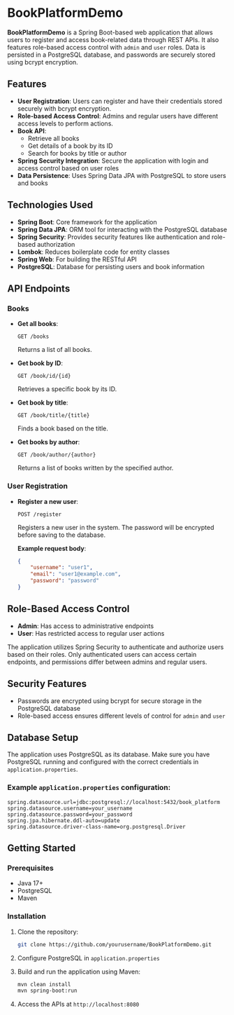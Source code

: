# BookPlatformDemo

**BookPlatformDemo** is a Spring Boot-based web application that allows users to register and access book-related data through REST APIs. It also features role-based access control with `admin` and `user` roles. Data is persisted in a PostgreSQL database, and passwords are securely stored using bcrypt encryption.

## Features

- **User Registration**: Users can register and have their credentials stored securely with bcrypt encryption.
- **Role-based Access Control**: Admins and regular users have different access levels to perform actions.
- **Book API**:
  - Retrieve all books
  - Get details of a book by its ID
  - Search for books by title or author
- **Spring Security Integration**: Secure the application with login and access control based on user roles
- **Data Persistence**: Uses Spring Data JPA with PostgreSQL to store users and books

## Technologies Used

- **Spring Boot**: Core framework for the application
- **Spring Data JPA**: ORM tool for interacting with the PostgreSQL database
- **Spring Security**: Provides security features like authentication and role-based authorization
- **Lombok**: Reduces boilerplate code for entity classes
- **Spring Web**: For building the RESTful API
- **PostgreSQL**: Database for persisting users and book information

## API Endpoints

### Books

- **Get all books**:
  ```
  GET /books
  ```
  Returns a list of all books.

- **Get book by ID**:
  ```
  GET /book/id/{id}
  ```
  Retrieves a specific book by its ID.

- **Get book by title**:
  ```
  GET /book/title/{title}
  ```
  Finds a book based on the title.

- **Get books by author**:
  ```
  GET /book/author/{author}
  ```
  Returns a list of books written by the specified author.

### User Registration

- **Register a new user**:
  ```
  POST /register
  ```
  Registers a new user in the system. The password will be encrypted before saving to the database.

  **Example request body**:
  ```json
  {
      "username": "user1",
      "email": "user1@example.com",
      "password": "password"
  }
  ```

## Role-Based Access Control

- **Admin**: Has access to administrative endpoints
- **User**: Has restricted access to regular user actions

The application utilizes Spring Security to authenticate and authorize users based on their roles. Only authenticated users can access certain endpoints, and permissions differ between admins and regular users.

## Security Features

- Passwords are encrypted using bcrypt for secure storage in the PostgreSQL database
- Role-based access ensures different levels of control for `admin` and `user`

## Database Setup

The application uses PostgreSQL as its database. Make sure you have PostgreSQL running and configured with the correct credentials in `application.properties`.

### Example `application.properties` configuration:

```properties
spring.datasource.url=jdbc:postgresql://localhost:5432/book_platform
spring.datasource.username=your_username
spring.datasource.password=your_password
spring.jpa.hibernate.ddl-auto=update
spring.datasource.driver-class-name=org.postgresql.Driver
```

## Getting Started

### Prerequisites

- Java 17+
- PostgreSQL
- Maven

### Installation

1. Clone the repository:
   ```bash
   git clone https://github.com/yourusername/BookPlatformDemo.git
   ```

2. Configure PostgreSQL in `application.properties`

3. Build and run the application using Maven:
   ```bash
   mvn clean install
   mvn spring-boot:run
   ```

4. Access the APIs at `http://localhost:8080`
